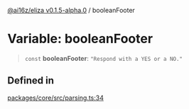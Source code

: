 [@ai16z/eliza v0.1.5-alpha.0](../index.md) / booleanFooter

# Variable: booleanFooter

> `const` **booleanFooter**: `"Respond with a YES or a NO."`

## Defined in

[packages/core/src/parsing.ts:34](https://github.com/mufasasa/eliza/blob/main/packages/core/src/parsing.ts#L34)

